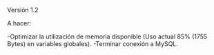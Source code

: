 Versión 1.2


A hacer:

-Optimizar la utilización de memoria disponible (Uso actual 85% (1755 Bytes) en variables globales).
-Terminar conexión a MySQL.
